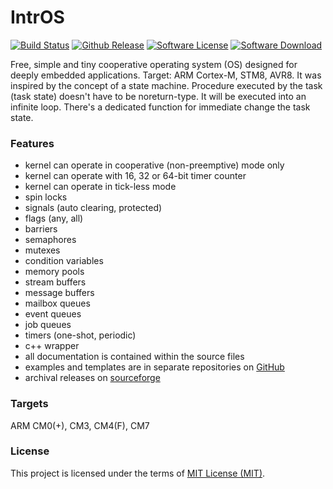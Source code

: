 # IntrOS
  [![Build Status](https://travis-ci.org/stateos/IntrOS.svg)](https://travis-ci.org/stateos/IntrOS)
  [![Github Release](https://img.shields.io/github/release/stateos/IntrOS.svg)](https://github.com/stateos/IntrOS/releases)
  [![Software License](https://img.shields.io/github/license/stateos/IntrOS.svg)](https://opensource.org/licenses/MIT)
  [![Software Download](https://img.shields.io/sourceforge/dt/intros.stateos.p.svg)](https://sourceforge.net/projects/intros.stateos.p/files/latest/download)

Free, simple and tiny cooperative operating system (OS) designed for deeply embedded applications.
Target: ARM Cortex-M, STM8, AVR8.
It was inspired by the concept of a state machine.
Procedure executed by the task (task state) doesn't have to be noreturn-type.
It will be executed into an infinite loop.
There's a dedicated function for immediate change the task state.

### Features

- kernel can operate in cooperative (non-preemptive) mode only
- kernel can operate with 16, 32 or 64-bit timer counter
- kernel can operate in tick-less mode
- spin locks
- signals (auto clearing, protected)
- flags (any, all)
- barriers
- semaphores
- mutexes
- condition variables
- memory pools
- stream buffers
- message buffers
- mailbox queues
- event queues
- job queues
- timers (one-shot, periodic)
- c++ wrapper
- all documentation is contained within the source files
- examples and templates are in separate repositories on [GitHub](https://github.com/stateos)
- archival releases on [sourceforge](https://sourceforge.net/projects/intros.stateos.p)

### Targets

ARM CM0(+), CM3, CM4(F), CM7

### License

This project is licensed under the terms of [MIT License (MIT)](https://opensource.org/licenses/MIT).
